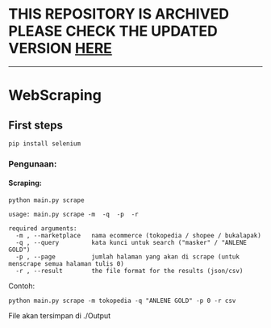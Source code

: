 # THIS REPOSITORY IS ARCHIVED PLEASE CHECK THE UPDATED VERSION <a href="https://github.com/RaymondSalim/FinalWebScrape">HERE</a>
<hr>


# WebScraping

## First steps
```
pip install selenium
```

### Pengunaan:

#### Scraping:
```
python main.py scrape
```
```
usage: main.py scrape -m  -q  -p  -r

required arguments:
  -m , --marketplace   nama ecommerce (tokopedia / shopee / bukalapak)
  -q , --query         kata kunci untuk search ("masker" / "ANLENE GOLD")
  -p , --page          jumlah halaman yang akan di scrape (untuk menscrape semua halaman tulis 0)
  -r , --result        the file format for the results (json/csv)

```
Contoh:
```
python main.py scrape -m tokopedia -q "ANLENE GOLD" -p 0 -r csv
```

File akan tersimpan di ./Output
